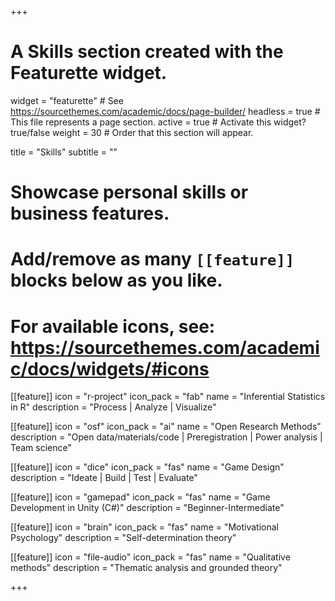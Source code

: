 +++
# A Skills section created with the Featurette widget.
widget = "featurette"  # See https://sourcethemes.com/academic/docs/page-builder/
headless = true  # This file represents a page section.
active = true  # Activate this widget? true/false
weight = 30  # Order that this section will appear.

title = "Skills"
subtitle = ""

# Showcase personal skills or business features.
# 
# Add/remove as many `[[feature]]` blocks below as you like.
# 
# For available icons, see: https://sourcethemes.com/academic/docs/widgets/#icons

[[feature]]
  icon = "r-project"
  icon_pack = "fab"
  name = "Inferential Statistics in R"
  description = "Process | Analyze | Visualize"
  
[[feature]]
  icon = "osf"
  icon_pack = "ai"
  name = "Open Research Methods"
  description = "Open data/materials/code | Preregistration | Power analysis | Team science"
  
[[feature]]
  icon = "dice"
  icon_pack = "fas"
  name = "Game Design"
  description = "Ideate | Build | Test | Evaluate"

[[feature]]
  icon = "gamepad"
  icon_pack = "fas"
  name = "Game Development in Unity (C#)"
  description = "Beginner-Intermediate"
  
[[feature]]
  icon = "brain"
  icon_pack = "fas"
  name = "Motivational Psychology"
  description = "Self-determination theory"

[[feature]]
  icon = "file-audio"
  icon_pack = "fas"
  name = "Qualitative methods"
  description = "Thematic analysis and grounded theory"


+++
